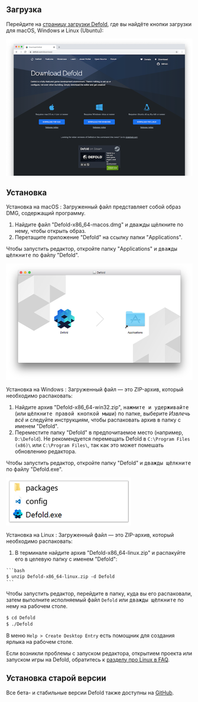 ## Загрузка

Перейдите на [страницу загрузки Defold](https://defold.com/download/), где вы найдёте кнопки загрузки для macOS, Windows и Linux (Ubuntu):

![загрузка редактора](../shared/images/editor_download.png)

## Установка

Установка на macOS
: Загруженный файл представляет собой образ DMG, содержащий программу.

  1. Найдите файл "Defold-x86_64-macos.dmg" и дважды щёлкните по нему, чтобы открыть образ.
  2. Перетащите приложение "Defold" на ссылку папки "Applications".

  Чтобы запустить редактор, откройте папку "Applications" и <kbd>дважды щёлкните</kbd> по файлу "Defold".

  ![Defold macOS](../shared/images/macos_content.png)

Установка на Windows
: Загруженный файл — это ZIP-архив, который необходимо распаковать:

  1. Найдите архив "Defold-x86_64-win32.zip", <kbd>нажмите и удерживайте</kbd> (или <kbd>щёлкните правой кнопкой мыши</kbd>) по папке, выберите *Извлечь всё* и следуйте инструкциям, чтобы распаковать архив в папку с именем "Defold".
  2. Переместите папку "Defold" в предпочитаемое место (например, `D:\Defold`). Не рекомендуется перемещать Defold в `C:\Program Files (x86)\` или `C:\Program Files\`, так как это может помешать обновлению редактора.

  Чтобы запустить редактор, откройте папку "Defold" и <kbd>дважды щёлкните</kbd> по файлу "Defold.exe".

  ![Defold windows](../shared/images/windows_content.png)

Установка на Linux
: Загруженный файл — это ZIP-архив, который необходимо распаковать:

  1. В терминале найдите архив "Defold-x86_64-linux.zip" и распакуйте его в целевую папку с именем "Defold":

    ```bash
    $ unzip Defold-x86_64-linux.zip -d Defold
    ```

  Чтобы запустить редактор, перейдите в папку, куда вы его распаковали, затем выполните исполняемый файл `Defold` или <kbd>дважды щёлкните</kbd> по нему на рабочем столе.

  ```bash
  $ cd Defold
  $ ./Defold
  ```

  В меню `Help > Create Desktop Entry` есть помощник для создания ярлыка на рабочем столе.

  Если возникли проблемы с запуском редактора, открытием проекта или запуском игры на Defold, обратитесь к [разделу про Linux в FAQ](/faq/faq#linux-questions).

## Установка старой версии

Все бета- и стабильные версии Defold также доступны на [GitHub](https://github.com/defold/defold/releases).
